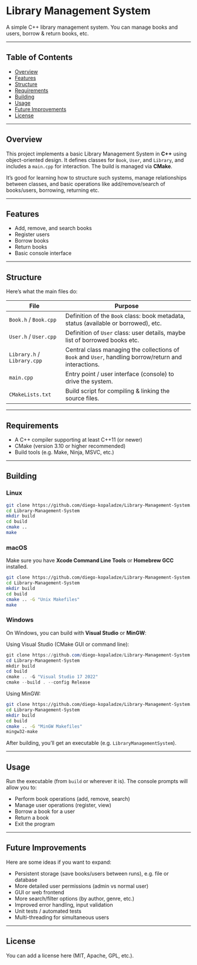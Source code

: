 # Library Management System

A simple C++ library management system. You can manage books and users, borrow & return books, etc.

---

## Table of Contents

* [Overview](#overview)
* [Features](#features)
* [Structure](#structure)
* [Requirements](#requirements)
* [Building](#building)
* [Usage](#usage)
* [Future Improvements](#future-improvements)
* [License](#license)

---

## Overview

This project implements a basic Library Management System in **C++** using object-oriented design. It defines classes for `Book`, `User`, and `Library`, and includes a `main.cpp` for interaction. The build is managed via **CMake**.

It’s good for learning how to structure such systems, manage relationships between classes, and basic operations like add/remove/search of books/users, borrowing, returning etc.

---

## Features

* Add, remove, and search books
* Register users
* Borrow books
* Return books
* Basic console interface

---

## Structure

Here’s what the main files do:

| File                        | Purpose                                                                                               |
| --------------------------- | ----------------------------------------------------------------------------------------------------- |
| `Book.h` / `Book.cpp`       | Definition of the `Book` class: book metadata, status (available or borrowed), etc.                   |
| `User.h` / `User.cpp`       | Definition of `User` class: user details, maybe list of borrowed books etc.                           |
| `Library.h` / `Library.cpp` | Central class managing the collections of `Book` and `User`, handling borrow/return and interactions. |
| `main.cpp`                  | Entry point / user interface (console) to drive the system.                                           |
| `CMakeLists.txt`            | Build script for compiling & linking the source files.                                                |

---

## Requirements

* A C++ compiler supporting at least C++11 (or newer)
* CMake (version 3.10 or higher recommended)
* Build tools (e.g. Make, Ninja, MSVC, etc.)

---

## Building

### Linux

```bash
git clone https://github.com/diego-kopaladze/Library-Management-System.git
cd Library-Management-System
mkdir build
cd build
cmake ..
make
```

### macOS

Make sure you have **Xcode Command Line Tools** or **Homebrew GCC** installed.

```bash
git clone https://github.com/diego-kopaladze/Library-Management-System.git
cd Library-Management-System
mkdir build
cd build
cmake .. -G "Unix Makefiles"
make
```

### Windows

On Windows, you can build with **Visual Studio** or **MinGW**:

Using Visual Studio (CMake GUI or command line):

```powershell
git clone https://github.com/diego-kopaladze/Library-Management-System.git
cd Library-Management-System
mkdir build
cd build
cmake .. -G "Visual Studio 17 2022"
cmake --build . --config Release
```

Using MinGW:

```bash
git clone https://github.com/diego-kopaladze/Library-Management-System.git
cd Library-Management-System
mkdir build
cd build
cmake .. -G "MinGW Makefiles"
mingw32-make
```

After building, you’ll get an executable (e.g. `LibraryManagementSystem`).

---

## Usage

Run the executable (from `build` or wherever it is). The console prompts will allow you to:

* Perform book operations (add, remove, search)
* Manage user operations (register, view)
* Borrow a book for a user
* Return a book
* Exit the program

---

## Future Improvements

Here are some ideas if you want to expand:

* Persistent storage (save books/users between runs), e.g. file or database
* More detailed user permissions (admin vs normal user)
* GUI or web frontend
* More search/filter options (by author, genre, etc.)
* Improved error handling, input validation
* Unit tests / automated tests
* Multi-threading for simultaneous users

---

## License

You can add a license here (MIT, Apache, GPL, etc.).
